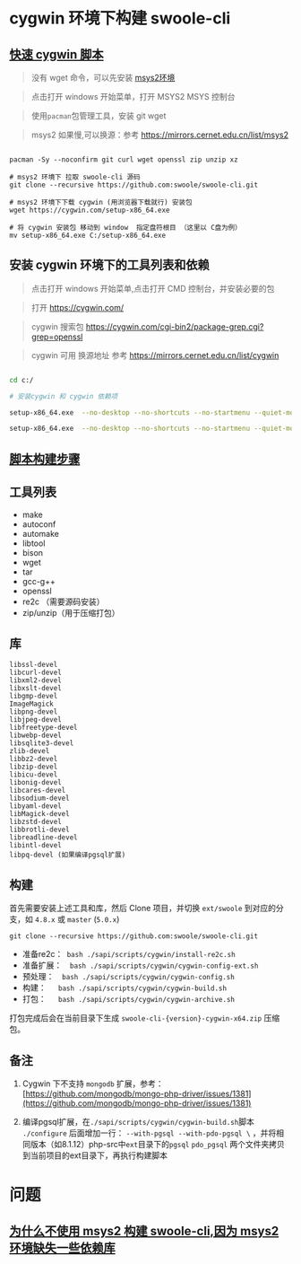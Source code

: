 # cygwin 环境下构建 swoole-cli

## [快速 cygwin 脚本](/sapi/scripts/cygwin/install-cygwin.sh)

> 没有 wget
> 命令，可以先安装 [msys2环境](https://www.msys2.org/docs/environments/)

> 点击打开 windows 开始菜单，打开 MSYS2 MSYS 控制台

> 使用`pacman`包管理工具，安装 git wget

> msys2 如果慢,可以换源：参考 https://mirrors.cernet.edu.cn/list/msys2

```shell

pacman -Sy --noconfirm git curl wget openssl zip unzip xz

# msys2 环境下 拉取 swoole-cli 源码
git clone --recursive https://github.com:swoole/swoole-cli.git

# msys2 环境下下载 cygwin (用浏览器下载就行) 安装包
wget https://cygwin.com/setup-x86_64.exe

# 将 cygwin 安装包 移动到 window  指定盘符根目 （这里以 C盘为例）
mv setup-x86_64.exe C:/setup-x86_64.exe

```

## 安装 cygwin 环境下的工具列表和依赖

> 点击打开 windows 开始菜单,点击打开 CMD 控制台，并安装必要的包

> 打开 https://cygwin.com/

> cygwin 搜索包 https://cygwin.com/cgi-bin2/package-grep.cgi?grep=openssl

> cygwin 可用 换源地址 参考 https://mirrors.cernet.edu.cn/list/cygwin

```bash

cd c:/

# 安装cygwin 和 cygwin 依赖项

setup-x86_64.exe  --no-desktop --no-shortcuts --no-startmenu --quiet-mode --disable-buggy-antivirus    --site  http://mirrors.ustc.edu.cn/cygwin/ --packages make,git,curl,wget,tar,libtool,bison,gcc-g++,autoconf,automake,openssl,libpcre2-devel,libssl-devel,libcurl-devel,libxml2-devel,libxslt-devel,libgmp-devel,ImageMagick,libpng-devel,libjpeg-devel,libfreetype-devel,libwebp-devel,libsqlite3-devel,zlib-devel,libbz2-devel,liblz4-devel,liblzma-devel,libzip-devel,libicu-devel,libonig-devel,libcares-devel,libsodium-devel,libyaml-devel,libMagick-devel,libzstd-devel,libbrotli-devel,libreadline-devel,libintl-devel,libpq-devel,libssh2-devel,libidn2-devel,gettext-devel,coreutils,openssl-devel

setup-x86_64.exe  --no-desktop --no-shortcuts --no-startmenu --quiet-mode --disable-buggy-antivirus    --site  http://mirrors.ustc.edu.cn/cygwin/ --packages zip unzip


```

## [ 脚本构建步骤 ](/sapi/scripts/cygwin/README.md)

工具列表
----

- make
- autoconf
- automake
- libtool
- bison
- wget
- tar
- gcc-g++
- openssl
- re2c （需要源码安装）
- zip/unzip（用于压缩打包）

库
----

```
libssl-devel
libcurl-devel
libxml2-devel
libxslt-devel
libgmp-devel
ImageMagick
libpng-devel
libjpeg-devel
libfreetype-devel
libwebp-devel
libsqlite3-devel
zlib-devel
libbz2-devel
libzip-devel
libicu-devel
libonig-devel
libcares-devel
libsodium-devel
libyaml-devel
libMagick-devel
libzstd-devel
libbrotli-devel
libreadline-devel
libintl-devel
libpq-devel (如果编译pgsql扩展)
```

构建
------
首先需要安装上述工具和库，然后 Clone 项目，并切换 `ext/swoole`
到对应的分支，如 `4.8.x` 或 `master` (`5.0.x`)

```shell
git clone --recursive https://github.com:swoole/swoole-cli.git
```

- 准备re2c：` bash ./sapi/scripts/cygwin/install-re2c.sh`
- 准备扩展：`  bash ./sapi/scripts/cygwin/cygwin-config-ext.sh`
- 预处理：`  bash ./sapi/scripts/cygwin/cygwin-config.sh`
- 构建：`   bash ./sapi/scripts/cygwin/cygwin-build.sh`
- 打包：`   bash ./sapi/scripts/cygwin/cygwin-archive.sh`

打包完成后会在当前目录下生成 `swoole-cli-{version}-cygwin-x64.zip` 压缩包。

备注
----

1. Cygwin 下不支持 `mongodb`
   扩展，参考：[https://github.com/mongodb/mongo-php-driver/issues/1381](https://github.com/mongodb/mongo-php-driver/issues/1381)

2. 编译pgsql扩展，在`./sapi/scripts/cygwin/cygwin-build.sh`脚本 `./configure`
   后面增加一行： `--with-pgsql --with-pdo-pgsql \`
   ，并将相同版本（如8.1.12）php-src中`ext`目录下的`pgsql` `pdo_pgsql`
   两个文件夹拷贝到当前项目的ext目录下，再执行构建脚本

# 问题

## [为什么不使用 msys2 构建 swoole-cli,因为 msys2 环境缺失一些依赖库](https://github.com/swoole/swoole-cli/issues/108)
